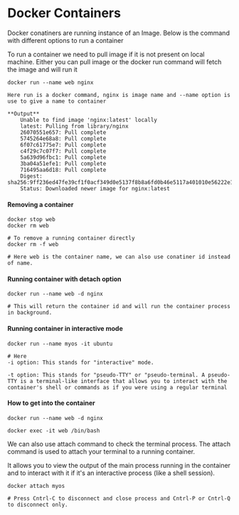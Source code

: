 
# Docker Containers

Docker conatiners are running instance of an Image. Below is the command with different options to run a container

To run a container we need to pull image if it is not present on local machine. Either you can pull image or the docker run command will fetch the image and will run it

```
docker run --name web nginx

Here run is a docker command, nginx is image name and --name option is use to give a name to container

**Output**
    Unable to find image 'nginx:latest' locally
    latest: Pulling from library/nginx
    26070551e657: Pull complete 
    5745264e68a8: Pull complete 
    6f07c61775e7: Pull complete 
    c4f29c7c07f7: Pull complete 
    5a639d96fbc1: Pull complete 
    3ba04a51efe1: Pull complete 
    716495aa6d18: Pull complete 
    Digest: sha256:9ff236ed47fe39cf1f0acf349d0e5137f8b8a6fd0b46e5117a401010e56222e1
    Status: Downloaded newer image for nginx:latest
```
#### Removing a container
```
docker stop web
docker rm web

# To remove a running container directly
docker rm -f web

# Here web is the container name, we can also use conatiner id instead of name.
```

#### Running container with detach option
```
docker run --name web -d nginx

# This will return the container id and will run the container process in background.
```

#### Running container in interactive mode
```
docker run --name myos -it ubuntu

# Here 
-i option: This stands for "interactive" mode. 

-t option: This stands for "pseudo-TTY" or "pseudo-terminal. A pseudo-TTY is a terminal-like interface that allows you to interact with the container's shell or commands as if you were using a regular terminal 
```

#### How to get into the container


```
docker run --name web -d nginx

docker exec -it web /bin/bash
```

We can also use attach command to check the terminal process. The attach command is used to attach your terminal to a running container.

It allows you to view the output of the main process running in the container and to interact with it if it's an interactive process (like a shell session).

```
docker attach myos

# Press Cntrl-C to disconnect and close process and Cntrl-P or Cntrl-Q to disconnect only.
```

